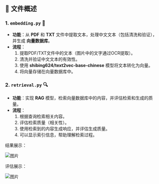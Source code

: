 ## 📝 文件概述

### 1. `embedding.py` 📄
- **功能**：从 **PDF** 和 **TXT** 文件中提取文本，处理中文文本（包括清洗和验证），并生成 **向量数据库**。
- **流程**：
  1. 提取PDF/TXT文件中的文本（图片中的文字通过OCR提取）。
  2. 清洗并验证中文文本的有效性。
  3. 使用 **shibing624/text2vec-base-chinese** 模型将文本转化为向量。
  4. 将向量存储在向量数据库中。

### 2. `retrieval.py` 🔍
- **功能**：实现 **RAG** 模型，检索向量数据库中的内容，并评估检索和生成的质量。
- **流程**：
  1. 根据查询检索相关内容。
  2. 评估检索质量（相关性）。
  3. 使用检索到的内容生成响应，并评估生成质量。
  4. 可以显示索引信息，帮助理解检索过程。

结果展示：

![图片](https://github.com/user-attachments/assets/773429cd-5a79-4a79-96ef-132b7ee13578)

评估展示：

![图片](https://github.com/user-attachments/assets/37c984f3-0f0c-4449-846f-26f553d8f03c)

